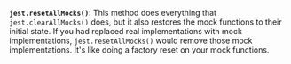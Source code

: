 **`jest.resetAllMocks()`**: This method does everything that `jest.clearAllMocks()` does, but it also restores the mock functions to their initial state. If you had replaced real implementations with mock implementations, `jest.resetAllMocks()` would remove those mock implementations. It's like doing a factory reset on your mock functions.

